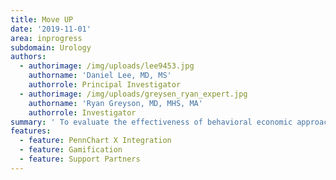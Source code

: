 ```yaml
---
title: Move UP
date: '2019-11-01'
area: inprogress
subdomain: Urology
authors:
  - authorimage: /img/uploads/lee9453.jpg
    authorname: 'Daniel Lee, MD, MS'
    authorrole: Principal Investigator
  - authorimage: /img/uploads/greysen_ryan_expert.jpg
    authorname: 'Ryan Greyson, MD, MHS, MA'
    authorrole: Investigator
summary: ' To evaluate the effectiveness of behavioral economic approaches to increase patient mobility and reduce mobility disability and postoperative complications.'
features:
  - feature: PennChart X Integration
  - feature: Gamification
  - feature: Support Partners
---
```


